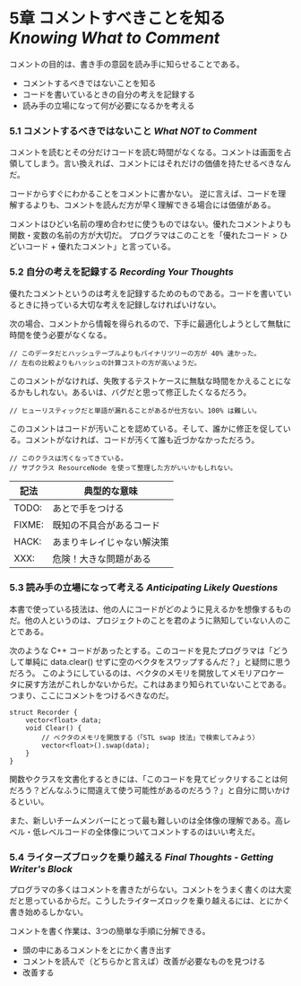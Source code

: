 # 5章 コメントすべきことを知る *Knowing What to Comment*
コメントの目的は、書き手の意図を読み手に知らせることである。

- コメントするべきではないことを知る
- コードを書いているときの自分の考えを記録する
- 読み手の立場になって何が必要になるかを考える

### 5.1 コメントするべきではないこと *What NOT to Comment*
コメントを読むとその分だけコードを読む時間がなくなる。コメントは画面を占領してしまう。言い換えれば、コメントにはそれだけの価値を持たせるべきなんだ。

コードからすぐにわかることをコメントに書かない。
逆に言えば、コードを理解するよりも、コメントを読んだ方が早く理解できる場合には価値がある。

コメントはひどい名前の埋め合わせに使うものではない。優れたコメントよりも関数・変数の名前の方が大切だ。
プログラマはこのことを「優れたコード > ひどいコード + 優れたコメント」と言っている。

### 5.2 自分の考えを記録する *Recording Your Thoughts*
優れたコメントというのは考えを記録するためのものである。コードを書いているときに持っている大切な考えを記録しなければいけない。

次の場合、コメントから情報を得られるので、下手に最適化しようとして無駄に時間を使う必要がなくなる。

```
// このデータだとハッシュテーブルよりもバイナリツリーの方が 40% 速かった。
// 左右の比較よりもハッシュの計算コストの方が高いようだ。
```

このコメントがなければ、失敗するテストケースに無駄な時間をかえることになるかもしれない。あるいは、バグだと思って修正したくなるだろう。

```
// ヒューリスティックだと単語が漏れることがあるが仕方ない。100% は難しい。
```

このコメントはコードが汚いことを認めている。そして、誰かに修正を促している。コメントがなければ、コードが汚くて誰も近づかなかっただろう。

```
// このクラスは汚くなってきている。
// サブクラス ResourceNode を使って整理した方がいいかもしれない。
```

| 記法 | 典型的な意味 |
| --- | --- |
| TODO: | あとで手をつける |
| FIXME: | 既知の不具合があるコード |
| HACK: | あまりキレイじゃない解決策 |
| XXX: | 危険！大きな問題がある |

### 5.3 読み手の立場になって考える *Anticipating Likely Questions*
本書で使っている技法は、他の人にコードがどのように見えるかを想像するものだ。他の人というのは、プロジェクトのことを君のように熟知していない人のことである。

次のような C++ コードがあったとする。このコードを見たプログラマは「どうして単純に data.clear() せずに空のベクタをスワップするんだ？」と疑問に思うだろう。
このようにしているのは、ベクタのメモリを開放してメモリアロケータに戻す方法がこれしかないからだ。これはあまり知られていないことである。つまり、ここにコメントをつけるべきなのだ。

```
struct Recorder {
    vector<float> data;
    void Clear() {
        // ベクタのメモリを開放する（「STL swap 技法」で検索してみよう）
        vector<float>().swap(data);
    }
} 
```

関数やクラスを文書化するときには、「このコードを見てビックリすることは何だろう？どんなふうに間違えて使う可能性があるのだろう？」と自分に問いかけるといい。

また、新しいチームメンバーにとって最も難しいのは全体像の理解である。高レベル・低レベルコードの全体像についてコメントするのはいい考えだ。

### 5.4 ライターズブロックを乗り越える *Final Thoughts - Getting Writer's Block*
プログラマの多くはコメントを書きたがらない。コメントをうまく書くのは大変だと思っているからだ。こうしたライターズロックを乗り越えるには、とにかく書き始めるしかない。

コメントを書く作業は、3つの簡単な手順に分解できる。

- 頭の中にあるコメントをとにかく書き出す
- コメントを読んで（どちらかと言えば）改善が必要なものを見つける
- 改善する
